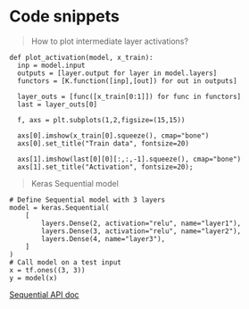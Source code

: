 # Code snippets 

> How to plot intermediate layer activations?
```
def plot_activation(model, x_train):
  inp = model.input
  outputs = [layer.output for layer in model.layers]
  functors = [K.function([inp],[out]) for out in outputs]

  layer_outs = [func([x_train[0:1]]) for func in functors]
  last = layer_outs[0]

  f, axs = plt.subplots(1,2,figsize=(15,15))

  axs[0].imshow(x_train[0].squeeze(), cmap="bone")
  axs[0].set_title("Train data", fontsize=20)

  axs[1].imshow(last[0][0][:,:,-1].squeeze(), cmap="bone")
  axs[1].set_title("Activation", fontsize=20);
```

> Keras Sequential model

```
# Define Sequential model with 3 layers
model = keras.Sequential(
    [
        layers.Dense(2, activation="relu", name="layer1"),
        layers.Dense(3, activation="relu", name="layer2"),
        layers.Dense(4, name="layer3"),
    ]
)
# Call model on a test input
x = tf.ones((3, 3))
y = model(x)
```

[Sequential API doc](https://www.tensorflow.org/guide/keras/sequential_model)

